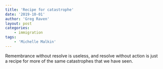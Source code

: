 ```yaml
---
title: 'Recipe for catastrophe'
date: '2019-10-01'
author: 'Greg Raven'
layout: post
categories:
    - immigration
tags:
    - 'Michelle Malkin'
---
```


Remembrance without resolve is useless, and resolve without action is just a recipe for more of the same catastrophes that we have seen.